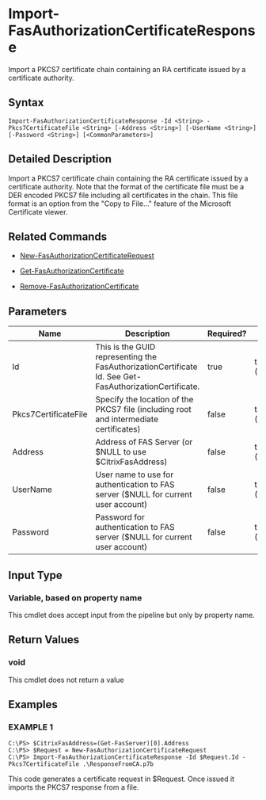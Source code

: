 # Import-FasAuthorizationCertificateResponse

Import a PKCS7 certificate chain containing an RA certificate issued by a certificate authority.

## Syntax

`Import-FasAuthorizationCertificateResponse -Id <String> -Pkcs7CertificateFile <String> [-Address <String>] [-UserName <String>] [-Password <String>] [<CommonParameters>]`

## Detailed Description

Import a PKCS7 certificate chain containing the RA certificate issued by a certificate authority. Note that the format of the certificate file must be a DER encoded PKCS7 file including all certificates in the chain. This file format is an option from the "Copy to File..." feature of the Microsoft Certificate viewer.

## Related Commands

-  [New-FasAuthorizationCertificateRequest](New-FasAuthorizationCertificateRequest.md)

-  [Get-FasAuthorizationCertificate](Get-FasAuthorizationCertificate.md)

-  [Remove-FasAuthorizationCertificate](Remove-FasAuthorizationCertificate.md)

## Parameters

| Name                 | Description                                                                                            | Required? | Pipeline Input        | Default Value      |
|----------------------|--------------------------------------------------------------------------------------------------------|-----------|-----------------------|--------------------|
| Id                   | This is the GUID representing the FasAuthorizationCertificate Id. See Get-FasAuthorizationCertificate. | true      | true (ByPropertyName) | (Default)          |
| Pkcs7CertificateFile | Specify the location of the PKCS7 file (including root and intermediate certificates)                  | false     | true (ByPropertyName) | (default)          |
| Address              | Address of FAS Server (or \$NULL to use \$CitrixFasAddress)                                            | false     | true (ByPropertyName) | \$CitrixFasAddress |
| UserName             | User name to use for authentication to FAS server (\$NULL for current user account)                    | false     | true (ByPropertyName) | \$NULL             |
| Password             | Password for authentication to FAS server (\$NULL for current user account)                            | false     | true (ByPropertyName) | \$NULL             |

## Input Type

### Variable, based on property name

This cmdlet does accept input from the pipeline but only by property name.

## Return Values

### void

This cmdlet does not return a value

## Examples

### EXAMPLE 1

    C:\PS> $CitrixFasAddress=(Get-FasServer)[0].Address
    C:\PS> $Request = New-FasAuthorizationCertificateRequest
    C:\PS> Import-FasAuthorizationCertificateResponse -Id $Request.Id -Pkcs7CertificateFile .\ResponseFromCA.p7b

This code generates a certificate request in \$Request. Once issued it imports the PKCS7 response from a file.
